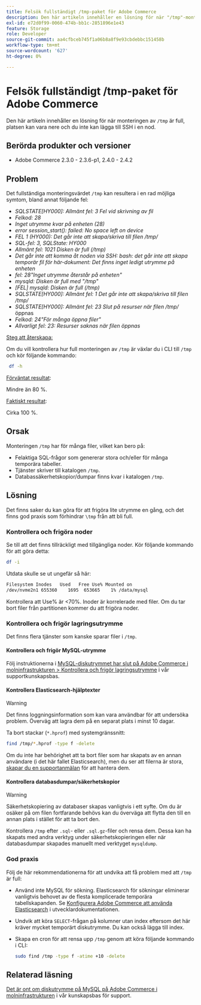 ```yaml
---
title: Felsök fullständigt /tmp-paket för Adobe Commerce
description: Den här artikeln innehåller en lösning för när "/tmp"-monteringen är full, platsen kan vara nere och du inte kan lägga till SSH i en nod.
exl-id: e72d0f99-0060-474b-bb1c-2851896e1e43
feature: Storage
role: Developer
source-git-commit: aa4cfbceb745f1a06b8a8f9e93cbdebbc151458b
workflow-type: tm+mt
source-wordcount: '627'
ht-degree: 0%

---
```


# Felsök fullständigt /tmp-paket för Adobe Commerce

Den här artikeln innehåller en lösning för när monteringen av `/tmp` är full, platsen kan vara nere och du inte kan lägga till SSH i en nod.

## Berörda produkter och versioner

* Adobe Commerce 2.3.0 - 2.3.6-p1, 2.4.0 - 2.4.2

## Problem

Det fullständiga monteringsvärdet `/tmp` kan resultera i en rad möjliga symtom, bland annat följande fel:

* *SQLSTATE[HY000]: Allmänt fel: 3 Fel vid skrivning av fil*
* *Felkod: 28*
* *Inget utrymme kvar på enheten (28)*
* *error session_start(): failed: No space left on device*
* *FEL 1 (HY000): Det går inte att skapa/skriva till filen /tmp/*
* *SQL-fel: 3, SQLState: HY000*
* *Allmänt fel: 1021 Disken är full (/tmp)*
* *Det går inte att komma åt noden via SSH:*
  *bash: det går inte att skapa temporär fil för här-dokument: Det finns inget ledigt utrymme på enheten*
* *fel: 28&quot;Inget utrymme återstår på enheten&quot;*
* *mysqld: Disken är full med &quot;/tmp&quot;*
* *[FEL] mysqld: Disken är full (/tmp)*
* *SQLSTATE[HY000]: Allmänt fel: 1 Det går inte att skapa/skriva till filen /tmp/*
* *SQLSTATE[HY000]: Allmänt fel: 23 Slut på resurser när filen /tmp/* öppnas
* *Felkod: 24&quot;För många öppna filer&quot;*
* *Allvarligt fel: 23: Resurser saknas när filen öppnas*


<u>Steg att återskapa:</u>

Om du vill kontrollera hur full monteringen av `/tmp` är växlar du i CLI till `/tmp` och kör följande kommando:

```bash
 df -h
```

<u>Förväntat resultat</u>:

Mindre än 80 %.

<u>Faktiskt resultat</u>:

Cirka 100 %.

## Orsak

Monteringen `/tmp` har för många filer, vilket kan bero på:

* Felaktiga SQL-frågor som genererar stora och/eller för många temporära tabeller.
* Tjänster skriver till katalogen `/tmp`.
* Databassäkerhetskopior/dumpar finns kvar i katalogen `/tmp`.

## Lösning

Det finns saker du kan göra för att frigöra lite utrymme en gång, och det finns god praxis som förhindrar `\tmp` från att bli full.

### Kontrollera och frigöra noder

Se till att det finns tillräckligt med tillgängliga noder. Kör följande kommando för att göra detta:

```bash
df -i
```

Utdata skulle se ut ungefär så här:

```bash
Filesystem Inodes   Used   Free Use% Mounted on
/dev/nvme2n1 655360    1695  653665    1% /data/mysql
```

Kontrollera att Use% är &lt;70%. Inoder är korrelerade med filer. Om du tar bort filer från partitionen kommer du att frigöra noder.

### Kontrollera och frigör lagringsutrymme

Det finns flera tjänster som kanske sparar filer i `/tmp`.

#### Kontrollera och frigör MySQL-utrymme

Följ instruktionerna i [MySQL-diskutrymmet har slut på Adobe Commerce i molninfrastrukturen > Kontrollera och frigör lagringsutrymme](https://experienceleague.adobe.com/sv/docs/experience-cloud-kcs/kbarticles/ka-27806#check-and-free-up-storage-space) i vår supportkunskapsbas.

#### Kontrollera Elasticsearch-hjälptexter

>[!WARNING]
>
>Det finns loggningsinformation som kan vara användbar för att undersöka problem. Överväg att lagra dem på en separat plats i minst 10 dagar.

Ta bort stackar (`*.hprof`) med systemgränssnitt:

```bash
find /tmp/*.hprof -type f -delete
```

Om du inte har behörighet att ta bort filer som har skapats av en annan användare (i det här fallet Elasticsearch), men du ser att filerna är stora, [skapar du en supportanmälan](/help/help-center-guide/help-center/magento-help-center-user-guide.md#submit-ticket) för att hantera dem.

#### Kontrollera databasdumpar/säkerhetskopior

>[!WARNING]
>
>Säkerhetskopiering av databaser skapas vanligtvis i ett syfte. Om du är osäker på om filen fortfarande behövs kan du överväga att flytta den till en annan plats i stället för att ta bort den.

Kontrollera `/tmp` efter `.sql`- eller `.sql.gz`-filer och rensa dem. Dessa kan ha skapats med andra verktyg under säkerhetskopieringen eller när databasdumpar skapades manuellt med verktyget `mysqldump`.

### God praxis

Följ de här rekommendationerna för att undvika att få problem med att `/tmp` är full:

* Använd inte MySQL för sökning. Elasticsearch för sökningar eliminerar vanligtvis behovet av de flesta komplicerade temporära tabellskapanden. Se [Konfigurera Adobe Commerce att använda Elasticsearch](https://experienceleague.adobe.com/sv/docs/commerce-operations/configuration-guide/search/configure-search-engine) i utvecklardokumentationen.
* Undvik att köra `SELECT`-frågan på kolumner utan index eftersom det här kräver mycket temporärt diskutrymme. Du kan också lägga till index.
* Skapa en cron för att rensa upp `/tmp` genom att köra följande kommando i CLI:

  ```bash
  sudo find /tmp -type f -atime +10 -delete
  ```

## Relaterad läsning

[Det är ont om diskutrymme på MySQL på Adobe Commerce i molninfrastrukturen](https://experienceleague.adobe.com/sv/docs/experience-cloud-kcs/kbarticles/ka-27806) i vår kunskapsbas för support.
